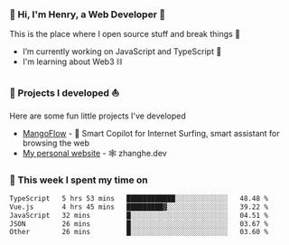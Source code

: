 <!-- [![Click to enter my website](https://github.com/zh30/zh30/assets/7930156/bb82b0df-3fb8-4136-8522-734cd2b27f6a)](https://blog.zhanghe.dev) -->

### 👋 Hi, I'm Henry, a Web Developer 🚀

This is the place where I open source stuff and break things :rofl:

- I’m currently working on JavaScript and TypeScript 🥢
- I'm learning about Web3 ⛓️

### 🔨 Projects I developed ⛵

Here are some fun little projects I've developed

- [MangoFlow](https://mangoflow.chat/) - 🥭 Smart Copilot for Internet Surfing, smart assistant for browsing the web
- [My personal website](https://zhanghe.dev) - 🕸️ zhanghe.dev

### 💪 This week I spent my time on

<!--START_SECTION:waka-->

```txt
TypeScript   5 hrs 53 mins   ████████████░░░░░░░░░░░░░   48.48 %
Vue.js       4 hrs 45 mins   █████████▓░░░░░░░░░░░░░░░   39.22 %
JavaScript   32 mins         █░░░░░░░░░░░░░░░░░░░░░░░░   04.51 %
JSON         26 mins         █░░░░░░░░░░░░░░░░░░░░░░░░   03.67 %
Other        26 mins         █░░░░░░░░░░░░░░░░░░░░░░░░   03.60 %
```

<!--END_SECTION:waka-->
